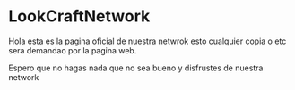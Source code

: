 # LookCraftNetwork

Hola esta es la pagina oficial de nuestra netwrok esto cualquier copia o etc sera
demandao por la pagina  web.

Espero que no hagas nada que no sea bueno y disfrustes de nuestra network

